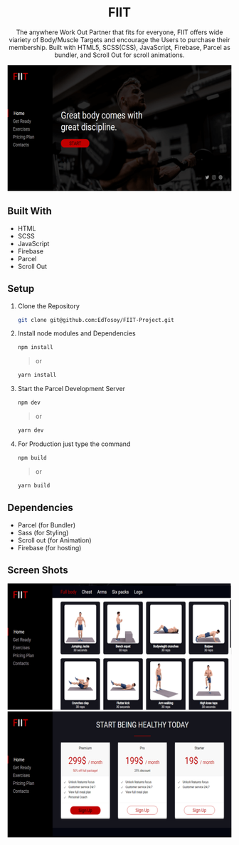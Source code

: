 <h1 align="center">
  FIIT 
  
</h1>
<p align="center">
  The anywhere Work Out Partner that fits for everyone, FIIT offers wide viariety of Body/Muscle Targets and encourage the Users to purchase their membership. Built with HTML5, SCSS(CSS), JavaScript, Firebase, Parcel as bundler, and Scroll Out for scroll animations.
</p>

![demo](https://raw.githubusercontent.com/EdTosoy/FIIT-Project/master/Demo.png)

## Built With

- HTML
- SCSS
- JavaScript
- Firebase
- Parcel
- Scroll Out

## Setup

1. Clone the Repository

   ```sh
   git clone git@github.com:EdTosoy/FIIT-Project.git
   ```

2. Install node modules and Dependencies

   ```sh
   npm install
   ```

   > or

   ```sh
   yarn install
   ```

3. Start the Parcel Development Server

   ```sh
   npm dev
   ```

   > or

   ```sh
   yarn dev
   ```

4. For Production just type the command

   ```sh
   npm build
   ```

   > or

   ```sh
   yarn build
   ```

## Dependencies

- Parcel (for Bundler)
- Sass (for Styling)
- Scroll out (for Animation)
- Firebase (for hosting)

## Screen Shots

![demo](https://github.com/EdTosoy/FIIT-Project/blob/master/ScreenShot1.png?raw=true)
![demo](https://github.com/EdTosoy/FIIT-Project/blob/master/ScreenShot2.png?raw=true)
